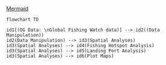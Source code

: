 [Mermaid](https://mermaid-js.github.io/mermaid/#/)


``` mermaid
flowchart TD

id1[(OG Data: \nGlobal Fishing Watch data)] --> id2((Data Manipulation))
id2(Data Manipulation) --> id3(Spatial Analyses)
id3(Spatial Analyses) --> id4(Fishing Hotspot Analysis)
id3(Spatial Analyses) --> id5(Landing Port Analysis)
id3(Spatial Analyses) --> id6(Plot Maps)



```
